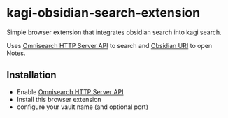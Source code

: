 # kagi-obsidian-search-extension
Simple browser extension that integrates obsidian search into kagi search.

Uses [Omnisearch HTTP Server API](https://publish.obsidian.md/omnisearch/Public+API+%26+URL+Scheme#HTTP+Server+API) to search and [Obsidian URI](https://help.obsidian.md/Extending+Obsidian/Obsidian+URI) to open Notes.


## Installation
* Enable [Omnisearch HTTP Server API](https://publish.obsidian.md/omnisearch/Public+API+%26+URL+Scheme#HTTP+Server+API)
* Install this browser extension
* configure your vault name (and optional port)
